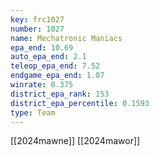 ```yaml
---
key: frc1027
number: 1027
name: Mechatronic Maniacs
epa_end: 10.69
auto_epa_end: 2.1
teleop_epa_end: 7.52
endgame_epa_end: 1.07
winrate: 0.375
district_epa_rank: 153
district_epa_percentile: 0.1593
type: Team
---
```

[[2024mawne]]
[[2024mawor]]
